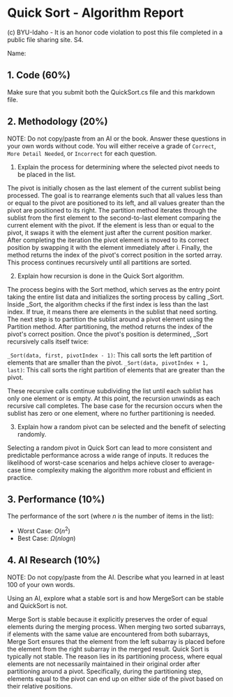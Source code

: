 # Quick Sort - Algorithm Report

(c) BYU-Idaho - It is an honor code violation to post this file completed in a public file sharing site. S4.

Name: 

## 1. Code (60%)

Make sure that you submit both the QuickSort.cs file and this markdown file.

## 2. Methodology (20%)

NOTE: Do not copy/paste from an AI or the book.  Answer these questions in your own words without code.  You will either receive a grade of `Correct`, `More Detail Needed`, or `Incorrect` for each question.

1. Explain the process for determining where the selected pivot needs to be placed in the list.

The pivot is initially chosen as the last element of the current sublist being processed. The goal is to rearrange elements such that all values less than or equal to the pivot are positioned to its left, and all values greater than the pivot are positioned to its right. The partition method iterates through the sublist from the first element to the second-to-last element comparing the current element with the pivot. If the element is less than or equal to the pivot, it swaps it with the element just after the current position marker. After completing the iteration the pivot element is moved to its correct position by swapping it with the element immediately after i. Finally, the method returns the index of the pivot's correct position in the sorted array. This process continues recursively until all partitions are sorted.

2. Explain how recursion is done in the Quick Sort algorithm.

The process begins with the Sort method, which serves as the entry point taking the entire list data and initializes the sorting process by calling _Sort. Inside _Sort, the algorithm checks if the first index is less than the last index. If true, it means there are elements in the sublist that need sorting. The next step is to partition the sublist around a pivot element using the Partition method. After partitioning, the method returns the index of the pivot's correct position. Once the pivot's position is determined, _Sort recursively calls itself twice:

`_Sort(data, first, pivotIndex - 1)`: This call sorts the left partition of elements that are smaller than the pivot.
`_Sort(data, pivotIndex + 1, last)`: This call sorts the right partition of elements that are greater than the pivot.

These recursive calls continue subdividing the list until each sublist has only one element or is empty. At this point, the recursion unwinds as each recursive call completes. The base case for the recursion occurs when the sublist has zero or one element, where no further partitioning is needed.

3. Explain how a random pivot can be selected and the benefit of selecting randomly.

Selecting a random pivot in Quick Sort can lead to more consistent and predictable performance across a wide range of inputs. It reduces the likelihood of worst-case scenarios and helps achieve closer to average-case time complexity making the algorithm more robust and efficient in practice.

## 3. Performance (10%)

The performance of the sort (where $n$ is the number of items in the list):

* Worst Case: $O(n ^ 2)$
* Best Case: $\Omega(n log n)$

## 4. AI Research (10%)

NOTE: Do not copy/paste from the AI.  Describe what you learned in at least 100 of your own words.

Using an AI, explore what a stable sort is and how MergeSort can be stable and QuickSort is not.

Merge Sort is stable because it explicitly preserves the order of equal elements during the merging process. When merging two sorted subarrays, if elements with the same value are encountered from both subarrays, Merge Sort ensures that the element from the left subarray is placed before the element from the right subarray in the merged result. Quick Sort is typically not stable. The reason lies in its partitioning process, where equal elements are not necessarily maintained in their original order after partitioning around a pivot. Specifically, during the partitioning step, elements equal to the pivot can end up on either side of the pivot based on their relative positions.

